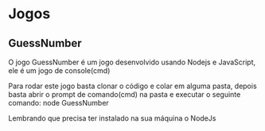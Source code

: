 # Jogos
## GuessNumber 
O jogo GuessNumber é um jogo desenvolvido usando Nodejs e JavaScript, ele é um jogo de console(cmd) 

Para rodar este jogo basta clonar o código e colar em alguma pasta, depois basta abrir o prompt de comando(cmd) na pasta e executar o seguinte comando: node GuessNumber

Lembrando que precisa ter instalado na sua máquina o NodeJs
